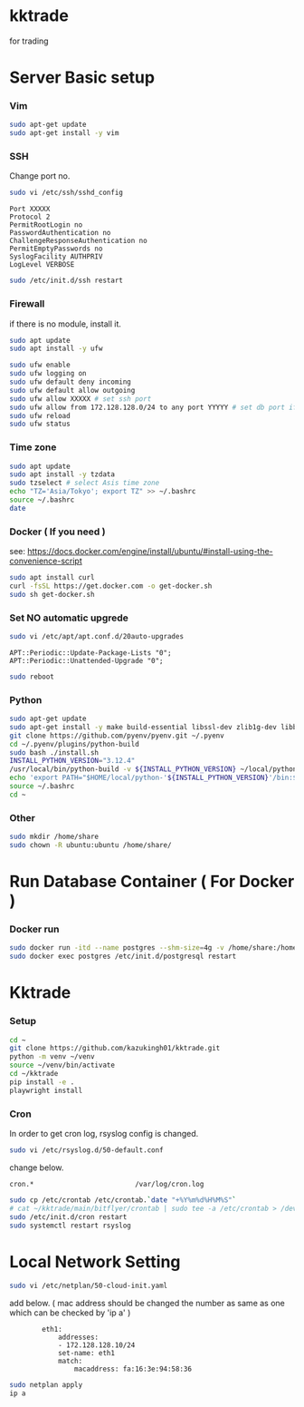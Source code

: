 # kktrade

for trading

# Server Basic setup

### Vim

```bash
sudo apt-get update
sudo apt-get install -y vim
```

### SSH

Change port no.

```bash
sudo vi /etc/ssh/sshd_config
```

```ssh
Port XXXXX
Protocol 2
PermitRootLogin no
PasswordAuthentication no
ChallengeResponseAuthentication no
PermitEmptyPasswords no
SyslogFacility AUTHPRIV
LogLevel VERBOSE
```

```bash
sudo /etc/init.d/ssh restart
```

### Firewall

if there is no module, install it.

```bash
sudo apt update
sudo apt install -y ufw
```

```bash
sudo ufw enable
sudo ufw logging on
sudo ufw default deny incoming
sudo ufw default allow outgoing
sudo ufw allow XXXXX # set ssh port
sudo ufw allow from 172.128.128.0/24 to any port YYYYY # set db port if you need
sudo ufw reload
sudo ufw status
```

### Time zone

```bash
sudo apt update
sudo apt install -y tzdata
sudo tzselect # select Asis time zone
echo "TZ='Asia/Tokyo'; export TZ" >> ~/.bashrc
source ~/.bashrc
date
```

### Docker ( If you need )

see: https://docs.docker.com/engine/install/ubuntu/#install-using-the-convenience-script

```bash
sudo apt install curl
curl -fsSL https://get.docker.com -o get-docker.sh
sudo sh get-docker.sh
```

### Set NO automatic upgrede

```bash
sudo vi /etc/apt/apt.conf.d/20auto-upgrades
```

```
APT::Periodic::Update-Package-Lists "0";
APT::Periodic::Unattended-Upgrade "0";
```

```bash
sudo reboot
```

### Python

```bash
sudo apt-get update
sudo apt-get install -y make build-essential libssl-dev zlib1g-dev libbz2-dev libreadline-dev libsqlite3-dev wget curl llvm libncurses5-dev libncursesw5-dev xz-utils tk-dev libffi-dev liblzma-dev git iputils-ping net-tools vim cron rsyslog
git clone https://github.com/pyenv/pyenv.git ~/.pyenv
cd ~/.pyenv/plugins/python-build
sudo bash ./install.sh
INSTALL_PYTHON_VERSION="3.12.4"
/usr/local/bin/python-build -v ${INSTALL_PYTHON_VERSION} ~/local/python-${INSTALL_PYTHON_VERSION}
echo 'export PATH="$HOME/local/python-'${INSTALL_PYTHON_VERSION}'/bin:$PATH"' >> ~/.bashrc
source ~/.bashrc
cd ~
```

### Other

```bash
sudo mkdir /home/share
sudo chown -R ubuntu:ubuntu /home/share/
```

# Run Database Container ( For Docker )

### Docker run

```bash
sudo docker run -itd --name postgres --shm-size=4g -v /home/share:/home/share postgres:16.0 /bin/bash --login
sudo docker exec postgres /etc/init.d/postgresql restart
```

# Kktrade

### Setup

```bash
cd ~
git clone https://github.com/kazukingh01/kktrade.git
python -m venv ~/venv
source ~/venv/bin/activate
cd ~/kktrade
pip install -e .
playwright install
```

### Cron

In order to get cron log, rsyslog config is changed.

```bash
sudo vi /etc/rsyslog.d/50-default.conf
```

change below.

```
cron.*                         /var/log/cron.log
```

```bash
sudo cp /etc/crontab /etc/crontab.`date "+%Y%m%d%H%M%S"`
# cat ~/kktrade/main/bitflyer/crontab | sudo tee -a /etc/crontab > /dev/null
sudo /etc/init.d/cron restart
sudo systemctl restart rsyslog
```

# Local Network Setting

```bash
sudo vi /etc/netplan/50-cloud-init.yaml
```

add below. ( mac address should be changed the number as same as one which can be checked by 'ip a' )

```
        eth1:
            addresses:
            - 172.128.128.10/24
            set-name: eth1
            match:
                macaddress: fa:16:3e:94:58:36
```

```bash
sudo netplan apply
ip a
```